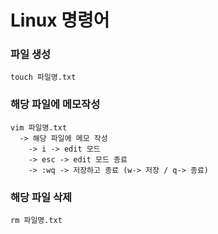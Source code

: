 # Linux 명령어

### 파일 생성
```
touch 파일명.txt
```

### 해당 파일에 메모작성
```
vim 파일명.txt
  -> 해당 파일에 메모 작성
    -> i -> edit 모드
    -> esc -> edit 모드 종료
    -> :wq -> 저장하고 종료 (w-> 저장 / q-> 종료)
```

### 해당 파일 삭제
```
rm 파일명.txt
```
